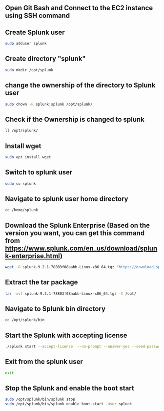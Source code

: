 
## Open Git Bash and Connect to the EC2 instance using SSH command

## Create Splunk user
```bash
sudo adduser splunk
```
## Create directory "splunk"
```bash
sudo mkdir /opt/splunk
```
## change the ownership of the directory to Splunk user
```bash
sudo chown -R splunk:splunk /opt/splunk/
```
## Check if the Ownership is changed to splunk
```bash
ll /opt/splunk/
```
## Install wget
```bash
sudo apt install wget
```

## Switch to splunk user
```bash
sudo su splunk
```

## Navigate to splunk user home directory
```bash
cd /home/splunk
```
## Download the Splunk Enterprise (Based on the version you want, you can get this command from https://www.splunk.com/en_us/download/splunk-enterprise.html) 
```bash
wget -O splunk-9.2.1-78803f08aabb-Linux-x86_64.tgz "https://download.splunk.com/products/splunk/releases/9.2.1/linux/splunk-9.2.1-78803f08aabb-Linux-x86_64.tgz"
```
## Extract the tar package
```bash
tar -xvf splunk-9.2.1-78803f08aabb-Linux-x86_64.tgz -C /opt/
```
## Navigate to Splunk bin directory
```bash
cd /opt/splunk/bin
```
## Start the Splunk with accepting license
```bash
./splunk start --accept-license  --no-prompt --answer-yes --seed-passwd Pa55word
```
## Exit from the splunk user
```bash
exit
```
## Stop the Splunk and enable the boot start
```bash
sudo /opt/splunk/bin/splunk stop
sudo /opt/splunk/bin/splunk enable boot-start -user splunk
```
